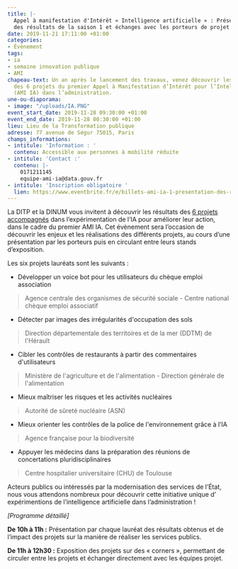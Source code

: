 ```yaml
---
title: |-
  Appel à manifestation d'Intérêt « Intelligence artificielle » : Présentation
  des résultats de la saison 1 et échanges avec les porteurs de projet
date: 2019-11-21 17:11:00 +01:00
categories:
- Évènement
tags:
- ia
- semaine innovation publique
- AMI
chapeau-text: Un an après le lancement des travaux, venez découvrir les résultats
  des 6 projets du premier Appel à Manifestation d’Intérêt pour l’Intelligence Artificielle
  (AMI IA) dans l’administration.
une-ou-diaporama:
- image: "/uploads/IA.PNG"
event_start_date: 2019-11-28 09:30:00 +01:00
event_end_date: 2019-11-28 00:30:00 +01:00
lieu: Lieu de la Transformation publique
adresse: 77 avenue de Ségur 75015, Paris
champs_informations:
- intitule: 'Information : '
  contenu: Accessible aux personnes à mobilité réduite
- intitule: 'Contact :'
  contenu: |-
    0171211145
    equipe-ami-ia@data.gouv.fr
- intitule: 'Inscription obligatoire '
  lien: https://www.eventbrite.fr/e/billets-ami-ia-1-presentation-des-resultats-et-echanges-avec-les-laureats-78620041661
---
```


La DITP et la DINUM vous invitent à découvrir les résultats des [6 projets accompagnés](https://www.etalab.gouv.fr/intelligence-artificielle-decouvrez-les-6-projets-laureats-de-lappel-a-manifestation-dinteret-ia) dans l’expérimentation de l’IA pour améliorer leur action, dans le cadre du premier AMI IA. Cet évènement sera l’occasion de découvrir les enjeux et les réalisations des différents projets, au cours d’une présentation par les porteurs puis en circulant entre leurs stands d’exposition.

Les six projets lauréats sont les suivants :

* Développer un voice bot pour les utilisateurs du chèque emploi association 
> Agence centrale des organismes de sécurité sociale - Centre national chèque emploi associatif

* Détecter par images des irrégularités d'occupation des sols 
> Direction départementale des territoires et de la mer (DDTM) de l'Hérault

* Cibler les contrôles de restaurants à partir des commentaires d'utilisateurs 
> Ministère de l'agriculture et de l'alimentation - Direction générale de l'alimentation

* Mieux maîtriser les risques et les activités nucléaires 
> Autorité de sûreté nucléaire (ASN)

* Mieux orienter les contrôles de la police de l'environnement grâce à l’IA 
> Agence française pour la biodiversité

* Appuyer les médecins dans la préparation des réunions de concertations pluridisciplinaires
> Centre hospitalier universitaire (CHU) de Toulouse

Acteurs publics ou intéressés par la modernisation des services de l’État, nous vous attendons nombreux pour découvrir cette initiative unique d’ expérimentions de l’intelligence artificielle dans l’administration !

*\[Programme détaillé\]*

**De 10h à 11h :** Présentation par chaque lauréat des résultats obtenus et de l’impact des projets sur la manière de réaliser les services publics.

**De 11h à 12h30 :** Exposition des projets sur des « corners », permettant de circuler entre les projets et échanger directement avec les équipes projet.